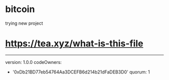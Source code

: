 # bitcoin
trying new project
# https://tea.xyz/what-is-this-file
---
version: 1.0.0
codeOwners:
  - '0xDb21BD77eb54764Aa3DCEFB6d214b21dFaDEB3D0'
quorum: 1
